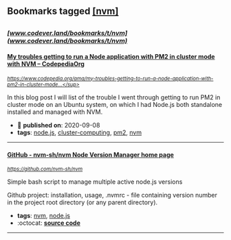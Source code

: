 ## Bookmarks tagged [[nvm]](https://www.codever.land/search?q=[nvm])

_<sup><sup>[www.codever.land/bookmarks/t/nvm](www.codever.land/bookmarks/t/nvm)</sup></sup>_
---
#### [My troubles getting to run a Node application with PM2 in cluster mode with NVM – CodepediaOrg](https://www.codepedia.org/ama/my-troubles-getting-to-run-a-node-application-with-pm2-in-cluster-mode-with-nvm)
_<sup>https://www.codepedia.org/ama/my-troubles-getting-to-run-a-node-application-with-pm2-in-cluster-mode...</sup>_

In this blog post I will list of the trouble I went through getting to run PM2 in cluster mode on an Ubuntu system, on which I had Node.js both standalone installed and managed with NVM.
* :calendar: **published on**: 2020-09-08
* **tags**: [node.js](../tagged/node.js.md), [cluster-computing](../tagged/cluster-computing.md), [pm2](../tagged/pm2.md), [nvm](../tagged/nvm.md)
---
#### [GitHub - nvm-sh/nvm Node Version Manager home page](https://github.com/nvm-sh/nvm)
_<sup>https://github.com/nvm-sh/nvm</sup>_

Simple bash script to manage multiple active node.js versions

Github project: installation, usage, .nvmrc - file containing version number in the project root directory (or any parent directory).
* **tags**: [nvm](../tagged/nvm.md), [node.js](../tagged/node.js.md)
* :octocat: **[source code](https://github.com/nvm-sh/nvm)**
---
